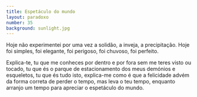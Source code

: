 ```yaml
---
title: Espetáculo do mundo
layout: paradoxo
number: 35
background: sunlight.jpg
---
```


Hoje não experimentei por uma vez a solidão, a inveja, a precipitação. Hoje foi simples, foi elegante, foi perigoso, foi chuvoso, foi perfeito.

Explica-te, tu que me conheces por dentro e por fora sem me teres visto ou tocado, tu que és o parque de estacionamento dos meus demónios e esqueletos, tu que és tudo isto, explica-me como é que a felicidade advém da forma correta de perder o tempo, mas leva o teu tempo, enquanto arranjo um tempo para apreciar o espetáculo do mundo.
